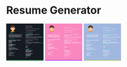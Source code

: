 # Resume Generator

<img src="https://github.com/ragpanv/resume-generator/blob/main/screenshots/resume-generator-one.png?raw=true" width="100" height="100">

<img src="https://github.com/ragpanv/resume-generator/blob/main/screenshots/resume-generator-two.png?raw=true" width="100" height="100">

<img src="https://github.com/ragpanv/resume-generator/blob/main/screenshots/resume-generator-three.png?raw=true" width="100" height="100">

